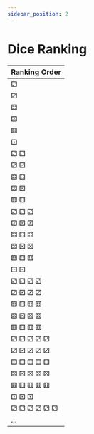 ```yaml
---
sidebar_position: 2
---
```


# Dice Ranking

| Ranking Order |
|---------------|
| 	⚁            |  
| 	⚂            |  
| 	⚃            |  
| 	⚄            |  
| 	⚅            |  
| 	⚀            |  
| 	⚁ ⚁          |    
| 	⚂ ⚂          |    
| 	⚃ ⚃          |    
| 	⚄ ⚄          |    
| 	⚅ ⚅          |    
| 	⚁ ⚁ ⚁        |  
| 	⚂ ⚂ ⚂        |  
| 	⚃ ⚃ ⚃        |  
| 	⚄ ⚄ ⚄        |  
| 	⚅ ⚅ ⚅        |  
| 	⚀ ⚀          |    
| 	⚁ ⚁ ⚁ ⚁      |    
| 	⚂ ⚂ ⚂ ⚂      |    
| 	⚃ ⚃ ⚃ ⚃      |    
| 	⚄ ⚄ ⚄ ⚄      |    
| 	⚅ ⚅ ⚅ ⚅      |
| 	⚁ ⚁ ⚁ ⚁ ⚁    |
| 	⚂ ⚂ ⚂ ⚂ ⚂    |
| 	⚃ ⚃ ⚃ ⚃ ⚃    |    
| 	⚄ ⚄ ⚄ ⚄ ⚄    |    
| 	⚅ ⚅ ⚅ ⚅ ⚅    |
| 	⚀ ⚀ ⚀        |
| 	⚁ ⚁ ⚁ ⚁ ⚁ ⚁  |
| ...           |
